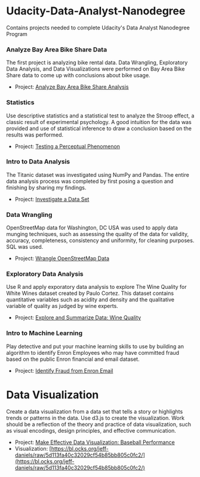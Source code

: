 
# Udacity-Data-Analyst-Nanodegree
Contains projects needed to complete Udacity's Data Analyst Nanodegree Program

### Analyze Bay Area Bike Share Data  
The first project is analyzing bike rental data.  Data Wrangling, Exploratory Data Analysis, and Data Visualizations were performed on Bay Area Bike Share data to come up with conclusions about bike usage.  
 - Project: [Analyze Bay Area Bike Share Analysis](https://github.com/jeff-daniels/Udacity-Data-Analyst-Nanodegree/blob/master/1-Bay-Area-Bike-Share-Analysis/Bay_Area_Bike_Share_Analysis.pdf)

### Statistics  
Use descriptive statistics and a statistical test to analyze the Stroop effect, a classic result of experimental psychology. A good intuition for the data was provided and use of statistical inference to draw a conclusion based on the results was performed.  
 - Project: [Testing a Perceptual Phenomenon](https://github.com/jeff-daniels/Udacity-Data-Analyst-Nanodegree/blob/master/2-Statistics/Statistics%20Project.ipynb)

### Intro to Data Analysis  
The Titanic dataset was investigated using NumPy and Pandas.  The entire data analysis process was completed by first posing a question and finishing by sharing my findings.  
 - Project: [Investigate a Data Set](https://github.com/jeff-daniels/Udacity-Data-Analyst-Nanodegree/blob/master/3-Intro-to-Data-Analysis/Investigate%20a%20Data%20Set.ipynb)

### Data Wrangling
OpenStreetMap data for Washington, DC USA was used to apply data munging techniques, such as assessing the quality of the data for validity, accuracy, completeness, consistency and uniformity, for cleaning purposes.  SQL was used.  
 - Project: [Wrangle OpenStreetMap Data](https://github.com/jeff-daniels/Udacity-Data-Analyst-Nanodegree/blob/master/4-Data-Wrangling/report.pdf)

### Exploratory Data Analysis  
Use R and apply exporatory data analysis to explore The Wine Quality for White Wines dataset created by Paulo Cortez.  This dataset contains quantitative variables such as acidity and density and the qualitative variable of quality as judged by wine experts.  
 - Project: [Explore and Summarize Data: Wine Quality](https://github.com/jeff-daniels/Udacity-Data-Analyst-Nanodegree/blob/master/5-Exploratory-Data-Analysis/Wine%20Quality%20Exploratory%20Data%20Analysis.pdf)

### Intro to Machine Learning  
Play detective and put your machine learning skills to use by building an algorithm to identify Enron Employees who may have committed fraud based on the public Enron financial and email dataset.  
 - Project: [Identify Fraud from Enron Email](https://github.com/jeff-daniels/Udacity-Data-Analyst-Nanodegree/blob/master/6-Intro-to-Machine-Learning/report.pdf)  

# Data Visualization
Create a data visualization from a data set that tells a story or highlights trends or patterns in the data. Use d3.js to create the visualization. Work should be a reflection of the theory and practice of data visualization, such as visual encodings, design principles, and effective communication.  
 - Project: [Make Effective Data Visualization: Baseball Performance](https://github.com/jeff-daniels/Udacity-Data-Analyst-Nanodegree/tree/master/7-Data-Visualization)
 - Visualization: [https://bl.ocks.org/jeff-daniels/raw/5d113fa40c32029cf54b85bb805c0fc2/](https://bl.ocks.org/jeff-daniels/raw/5d113fa40c32029cf54b85bb805c0fc2/)
